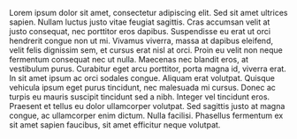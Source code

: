 Lorem ipsum dolor sit amet, consectetur adipiscing elit. Sed sit amet ultrices sapien. Nullam luctus justo vitae feugiat sagittis. Cras accumsan velit at justo consequat, nec porttitor eros dapibus. Suspendisse eu erat ut orci hendrerit congue non ut mi. Vivamus viverra, massa at dapibus eleifend, velit felis dignissim sem, et cursus erat nisl at orci. Proin eu velit non neque fermentum consequat nec ut nulla. Maecenas nec blandit eros, at vestibulum purus. Curabitur eget arcu porttitor, porta magna id, viverra erat. In sit amet ipsum ac orci sodales congue. Aliquam erat volutpat. Quisque vehicula ipsum eget purus tincidunt, nec malesuada mi cursus. Donec ac turpis eu mauris suscipit tincidunt sed a nibh. Integer vel tincidunt eros. Praesent et tellus eu dolor ullamcorper volutpat. Sed sagittis justo at magna congue, ac ullamcorper enim dictum. Nulla facilisi. Phasellus fermentum ex sit amet sapien faucibus, sit amet efficitur neque volutpat.